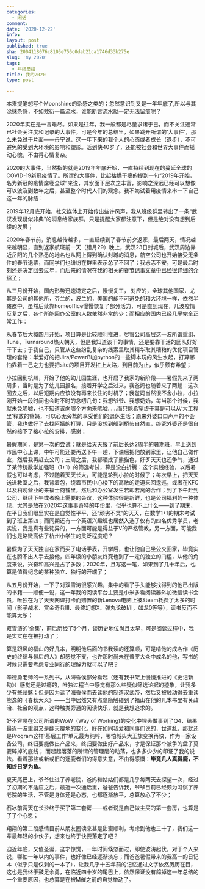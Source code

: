```yaml
---
categories:
  - 闲话
comment: 
date: '2020-12-22'
info: 
layout: post
published: true
sha: 2004118076c8105e756c0dab21ca1746d33b275e
slug: 'my 2020'
tags:
  - 年终总结
title: 我的2020
type: post

---
```


本来提笔想写个Moonshine的杂感之类的；忽然意识到又是一年年底了,所以与其涂抹杂感，不如敷衍一篇流水，谁能断言流水就一定无法留痕呢？

2020年实在是一言难尽。如果是往年，我一般都是尽量求诸于己，而不关注通常已社会关注度和记录的大事件，可是今年的总结里，如果跳开所谓的‘大事件’，那么未免过于片面——毋宁说，这一年下来的我个人的心态或者成长（退步），不可避免的受到大环境的影响和塑形。活到快40岁了，还能被社会和世界大事件而摇动心魄，不由得心情复杂。

2020的大事件，当然指的就是2019年年底开始，一直持续到现在的蔓延全球的COVID-19新冠疫情了。所谓的大事件，比起枯燥干瘪的提到一句“2019年开始，名为新冠的疫情席卷全球”来说，其水面下层次之丰富，影响之深远已经可以想像可以波及到数年之后，甚至整个时代人们的观念。我不妨试着用疫情来串一下自己这一年的脉络：

2019年12月底开始，社交媒体上开始传出些许风声，我从班级群里转出了一条“武汉发现疑似非典”的消息给家族群，只是提醒大家都注意下，但是绝对没有想到后续的发展；

2020年春节前，消息越传越多，一直延续到了春节前夕返家，最后两天，情况越来越明显，直到返家航班前一天（腊月29）晚上，武汉23日封城后，武汉周边靠近岳阳的几个熟悉的地名也从网上得到确认封城的消息，航空公司也开始接受无条件的春节退票，而同学们也纷纷在群里表示怂了不回了；我忐忑不安，可是最后时刻还是决定回去过年，而后来的情况在我的相关的[春节记事文章中已经很详细的介绍了](https://shinemoon.github.io/the-post-9551) ;

从三月份开始，国内形势迅速稳定之后，慢慢复工， 对应的，全球其他国家，尤其是公司的其他所，芬兰的，波兰的，美国的却不可避免的和大环境一样，依然半瘫痪中，虽然后续靠homeoffice慢慢恢复了部分活力，可是直到现在，几波疫情反复之后，各个所能回办公室的人数依然非常的少；而相应的国内已经几乎完全正常工作；

从春节后大概四月开始，项目算是比较顺利推进，尽管公司高层这一波所谓重组、Tune、Turnaround热火朝天，但是我知道该干的事情，还是要靠干活的团队好好干下去；于我自己，只管从这些纷乱复杂的线索里取其精华取其糟粕的优化项目管理的套路：半爱好的把Jira/PowerBi加python的一些脚本玩的风生水起，打算哪怕靠着一己之力也要把site的项目开发扛上大路，到目前为止，似乎颇有希望；

小拉回到杭州，开始了他的幼儿园生涯，也开启了我家的新阶段——暑假先来了两周多，当时是为了幼儿园报名，接着开学之后过来，我爸妈也随着来了两趟：这次回去之后，以后短期内应该没有再来长住的时机了；我爸妈当然很不舍小拉，小拉刚开始一段时间也会时不时的念叨几句：我想爷爷、我想奶奶，每当那个时候，我就未免唏嘘，也不知道该向哪个方向来唏嘘……而只能希望终于算是可以从‘大工程里‘释放的爸妈，可以心无旁骛的享受他们的退休生活；原来外婆口口声声的不会管，我也做好了去找阿姨的打算，只是没想到船到桥头自然直，终究外婆还是很自然的接下了接小拉的安排，感谢；

暑假期间，是第一次的尝试；就是给天天报了前后长达2周半的暑期班，早上送到市民中心上课，中午可能还要再送下午一趟，下课后把他放到家里，让他自己做作业，然后我再赶去公司；三周之后，我都晒成了熊猫色，好歹天天也还争气，通过了某传统数学加强班（1+1）的筛选考试，算是没白折腾：这个实践经验，以后暑假也可以考虑，不过随着天天长大，可能是轮到小拉的时候了；每次早上，把天天送进教室之后，我背着包，绕着市民中心楼下的高敞的走道来回逡巡，或者在KFC以及稍晚营业的来福士商铺里，然后和办公室发生若即若离的合作；到了下午赶到公司，继续下午或者晚上需要的会议，这种体验很是新鲜，也是公司福利的一种体现，尤其是放在2020年这事事奇特的年份里，似乎也算不上什么——到了期末，在平日我们眼里实在是自觉性平平，还“顽劣不灵”的天天，在数学1+1的期末考试到了班上第四；而同期还有一个英语兴趣班也居然入选了仅有的四名优秀学员，老实说，我是真有些诧异的，一方面可能是得益于V的严格管教，另一方面，可能我们也是略微高估了杭州小学生的灵泛程度吧？

暑假为了天天独自在家而买了电话手表，开学后，也让他自己坐公交回家，毕竟实在也腾不出人手去接他，四年级的小朋友终究也到了一定的独立的门槛，从他的角度来说，兴奋和高兴是占了多数；2020年，且写这一笔，如果到了几十年后，也算是值得纪念的某种独立、独行的开端了；

从五月份开始，一下子对双雪涛很感兴趣，集中的看了手头能够找得到的他已出版的书籍——顺便一说，这一年我的阅读平台主要是小米多看阅读器外加微信读书会员，唯独在为了天天网课打卡而购置的新Lenova电脑上被Steam耗费了太多的时间（影子战术、赏金奇兵III、最终幻想X、弹丸论破I/II，如龙0等等），读书反而不能算太多：

双雪涛的‘全集’，前后历经了5个月，谈历史地位尚且太早，可是阅读过程中，我是实实在在被打动了；

算是跟风的福山的好几本，明明他后面的书我读的还算顺，可是啃他的成名作《历史的终结与最后的人》却感觉不支，也许那时尚未在普罗大众中成名的他，写书的时候只需要考虑专业同行的理解力就可以了吧？

辛德勇老师的一系列书，从海昏侯部分看起（还有我书架上慢慢推进的《史记新勘》）感觉还是过瘾的，唯独过程当中感觉有那么些疑似筛选论据的迹象，让我多少有些祛魅；但是因为读了海昏侯而去读他的制造汉武帝，然后又被触动得去重读熊逸的《春秋大义》——当中居然又有点隐隐触碰到了福山在他的几本书里有关政治、社会的观点，这种触类旁通的阅读快乐，就是我想追求的。

好不容易在公司所谓的WoW（Way of Working)的变化中埋头做事到了Q4，结果最近一波重组又是翻天覆地的变化，好在如同我爱和同事们说的，世道乱，那就还是Program这样‘基层工作’单元最为纯粹，哪怕城头大王旗变换再快，作为一家设备公司，终归要能做出产品来，终归要做出好产品来，才是保证那个被争的盘子莫要碎掉的底线； 而起起落落的所谓的管理层的动荡，也多多少少的印证了我的说法。看着那些或新或旧的逐鹿者们的得意失意，不由得感慨：**毕竟几人真得鹿，不知终日梦为鱼。**

夏天尾巴上，爷爷住进了养老院，爸妈和姑姑们都是几乎每两天去探望一次，经过了初期的不适应之后，最近一次通话里，爸爸告诉我，爷爷目前已经颇为习惯了养老院的生活，不管是身体还是心态，也都逐渐放平，总算放心了不少；

石冰前两天在长沙终于买了第二套房——或者说是自己做主买的第一套房，也算是了了个心愿；

翔翔的第二段感情目前从朋友圈读来甚是甜蜜顺利，考虑到他也三十了，我们这一辈最年轻的小伙子，想来也终于快要落定了吧？

迫近年底，又值圣诞，这才惊觉，一年时间倏忽而过，即使波涛起伏，对于个人来说，哪怕一年以内的事件，也好像已经逐渐淡忘；而爸爸暑假带来的我高一的日记本（似乎只是仅剩的一本了），让我几乎十五年前的记忆通过文字依然历历在目，这也是我终于鼓足余勇，在临近四十岁的尾巴上，依然保证没有鸽掉这一年总结的一个重要原因，也总算是在被M催之前的自觉举动了。


